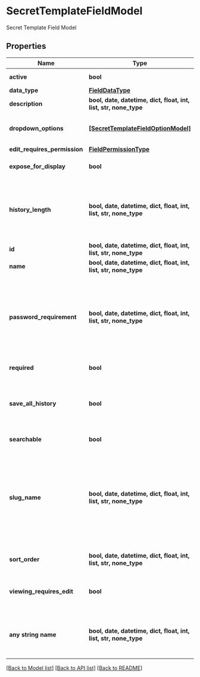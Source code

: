 # SecretTemplateFieldModel

Secret Template Field Model

## Properties
Name | Type | Description | Notes
------------ | ------------- | ------------- | -------------
**active** | **bool** | Is this field active | [optional] 
**data_type** | [**FieldDataType**](FieldDataType.md) |  | [optional] 
**description** | **bool, date, datetime, dict, float, int, list, str, none_type** | Description of Field | [optional] 
**dropdown_options** | [**[SecretTemplateFieldOptionModel]**](SecretTemplateFieldOptionModel.md) | These values will appear as a drop down for text fields. | [optional] 
**edit_requires_permission** | [**FieldPermissionType**](FieldPermissionType.md) |  | [optional] 
**expose_for_display** | **bool** | Is this field is exposed for display | [optional] 
**history_length** | **bool, date, datetime, dict, float, int, list, str, none_type** | Number of changes stored in history. If SaveAllHistory is true, this will return null. | [optional] 
**id** | **bool, date, datetime, dict, float, int, list, str, none_type** | Field Id | [optional] 
**name** | **bool, date, datetime, dict, float, int, list, str, none_type** | Name of Field | [optional] 
**password_requirement** | **bool, date, datetime, dict, float, int, list, str, none_type** | The Id of the Password Requirement if the data type is Password defaulting to the default Password Requirement if not set. | [optional] 
**required** | **bool** | Is this field required | [optional] 
**save_all_history** | **bool** | Indicates that all history will be saved. This will be reset if the HistoryLength is updated. | [optional] 
**searchable** | **bool** | Is this field searchable | [optional] 
**slug_name** | **bool, date, datetime, dict, float, int, list, str, none_type** | A unique identifier used in api calls and other interactions. The slug allows the display name to change without breaking interfaces to fields. | [optional] 
**sort_order** | **bool, date, datetime, dict, float, int, list, str, none_type** | Sort Order of the field used for display | [optional] 
**viewing_requires_edit** | **bool** | Is edit permission required for viewing this field | [optional] 
**any string name** | **bool, date, datetime, dict, float, int, list, str, none_type** | any string name can be used but the value must be the correct type | [optional]

[[Back to Model list]](../README.md#documentation-for-models) [[Back to API list]](../README.md#documentation-for-api-endpoints) [[Back to README]](../README.md)


